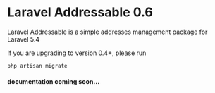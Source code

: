 # Laravel Addressable 0.6

Laravel Addressable is a simple addresses management package for Laravel 5.4

If you are upgrading to version 0.4+, please run 
```php
php artisan migrate
```
 

#### documentation coming soon...
